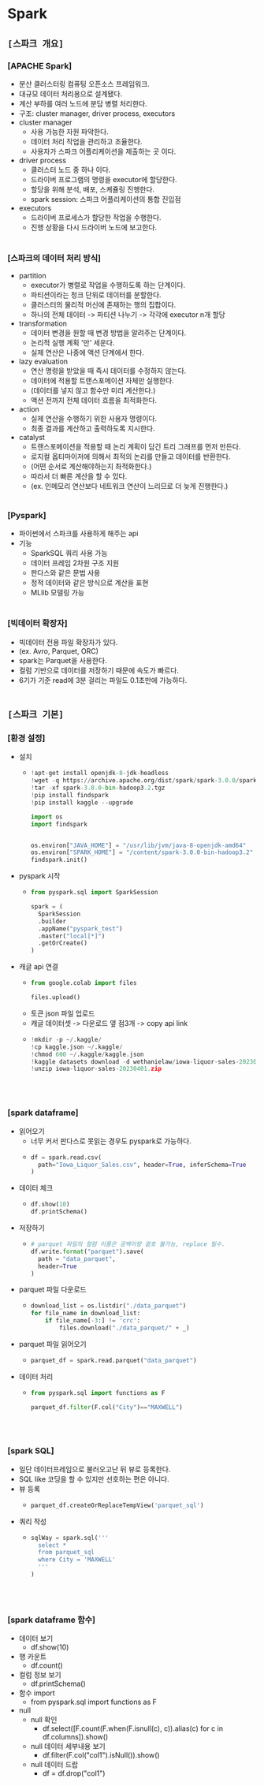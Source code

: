 # Spark

## `[스파크 개요]`

### [APACHE Spark]
* 분산 클러스터링 컴퓨팅 오픈소스 프레임워크.
* 대규모 데이터 처리용으로 설계됐다.
* 계산 부하를 여러 노드에 분담 병렬 처리한다.
* 구조: cluster manager, driver process, executors
* cluster manager
    * 사용 가능한 자원 파악한다.
    * 데이터 처리 작업을 관리하고 조율한다.
    * 사용자가 스파크 어플리케이션을 제출하는 곳 이다.
* driver process
    * 클러스터 노드 중 하나 이다.
    * 드라이버 프로그램의 명령을 executor에 할당한다.
    * 할당을 위해 분석, 배포, 스케쥴링 진행한다.
    * spark session: 스파크 어플리케이션의 통합 진입점
* executors
    * 드라이버 프로세스가 할당한 작업을 수행한다.
    * 진행 상황을 다시 드라이버 노드에 보고한다.
<br><br>

### [스파크의 데이터 처리 방식]
* partition
    * executor가 병렬로 작업을 수행하도록 하는 단계이다.
    * 파티션이라는 청크 단위로 데이터를 분할한다.
    * 클러스터의 물리적 머신에 존재하는 행의 집합이다.
    * 하나의 전체 데이터 -> 파티션 나누기 -> 각각에 executor n개 할당
* transformation
    * 데이터 변경을 원할 때 변경 방법을 알려주는 단계이다.
    * 논리적 실행 계획 '만' 세운다.
    * 실제 연산은 나중에 액션 단계에서 한다.
* lazy evaluation
    * 연산 명령을 받았을 때 즉시 데이터를 수정하지 않는다.
    * 데이터에 적용할 트랜스포메이션 자체만 실행한다.
    * (데이터를 넣지 않고 함수만 미리 계산한다.)
    * 액션 전까지 전체 데이터 흐름을 최적화한다.
* action
    * 실제 연산을 수행하기 위한 사용자 명령이다.
    * 최종 결과를 계산하고 출력하도록 지시한다.
* catalyst
    * 트랜스포메이션을 적용할 때 논리 계획이 담긴 트리 그래프를 먼저 만든다.
    * 로지컬 옵티마이저에 의해서 최적의 논리를 만들고 데이터를 반환한다.
    * (어떤 순서로 계산해야하는지 촤적화한다.)
    * 따라서 더 빠른 계산을 할 수 있다.
    * (ex. 인메모리 연산보다 네트워크 연산이 느리므로 더 늦게 진행한다.)
<br><br>

### [Pyspark]
* 파이썬에서 스파크를 사용하게 해주는 api
* 기능
    * SparkSQL 쿼리 사용 가능
    * 데이터 프레임 2차원 구조 지원
    * 판다스와 같은 문법 사용
    * 정적 데이터와 같은 방식으로 계산을 표현
    * MLlib 모델링 가능
<br><br>

### [빅데이터 확장자]
* 빅데이터 전용 파일 확장자가 있다.
* (ex. Avro, Parquet, ORC)
* spark는 Parquet을 사용한다.
* 컬럼 기반으로 데이터를 저장하기 때문에 속도가 빠르다.
* 6기가 기준 read에 3분 걸리는 파일도 0.1초만에 가능하다. 
<br><br>



## `[스파크 기본]`

### [환경 설정]
* 설치
    * ```python
      !apt-get install openjdk-8-jdk-headless
      !wget -q https://archive.apache.org/dist/spark/spark-3.0.0/spark-3.0.0-bin-hadoop3.2.tgz
      !tar -xf spark-3.0.0-bin-hadoop3.2.tgz
      !pip install findspark
      !pip install kaggle --upgrade

      import os
      import findspark


      os.environ["JAVA_HOME"] = "/usr/lib/jvm/java-8-openjdk-amd64"
      os.environ["SPARK_HOME"] = "/content/spark-3.0.0-bin-hadoop3.2"
      findspark.init()
      ```
* pyspark 시작
    * ```python
      from pyspark.sql import SparkSession

      spark = (
        SparkSession
        .builder
        .appName("pyspark_test")
        .master("local[*]")
        .getOrCreate()
      )
      ```
* 캐글 api 연결
    * ```python
      from google.colab import files

      files.upload()
      ```
    * 토큰 json 파일 업로드
    * 캐글 데이터셋 -> 다운로드 옆 점3개 -> copy api link
    * ```python
      !mkdir -p ~/.kaggle/
      !cp kaggle.json ~/.kaggle/
      !chmod 600 ~/.kaggle/kaggle.json
      !kaggle datasets download -d wethanielaw/iowa-liquor-sales-20230401  # link here
      !unzip iowa-liquor-sales-20230401.zip
      ```
<br><br>

### [spark dataframe]
* 읽어오기
    * 너무 커서 판다스로 못읽는 경우도 pyspark로 가능하다.
    * ```python
      df = spark.read.csv(
        path="Iowa_Liquor_Sales.csv", header=True, inferSchema=True
      )
      ```
* 데이터 체크
    * ```python
      df.show(10)
      df.printSchema()
      ```
* 저장하기
    * ```python
      # parquet 파일의 컬럼 이름은 공백이랑 괄호 불가능, replace 필수.
      df.write.format("parquet").save(
        path = "data_parquet",
        header=True
      )
      ```
* parquet 파일 다운로드
    * ```python
      download_list = os.listdir("./data_parquet")
      for file_name in download_list:
          if file_name[-3:] != 'crc':
              files.download("./data_parquet/" + _)
      ```
* parquet 파일 읽어오기
    * ```python
      parquet_df = spark.read.parquet("data_parquet")
      ```
* 데이터 처리
    * ```python
      from pyspark.sql import functions as F

      parquet_df.filter(F.col("City")=="MAXWELL")
      ```
<br><br>

### [spark SQL]
* 일단 데이터프레임으로 불러오고난 뒤 뷰로 등록한다.
* SQL like 코딩을 할 수 있지만 선호하는 편은 아니다.
* 뷰 등록
    * ```python
      parquet_df.createOrReplaceTempView('parquet_sql')
      ```
* 쿼리 작성
    * ```python
      sqlWay = spark.sql('''
        select *
        from parquet_sql
        where City = 'MAXWELL'
        '''
      )
      ```
<br><br>

### [spark dataframe 함수]
* 데이터 보기
    * df.show(10)
* 행 카운트
    * df.count()
* 컬럼 정보 보기
    * df.printSchema()
* 함수 import
    * from pyspark.sql import functions as F
* null
    * null 확인
        * df.select([F.count(F.when(F.isnull(c), c)).alias(c) for c in df.columns]).show()
    * null 데이터 세부내용 보기
        * df.filter(F.col("col1").isNull()).show()
    * null 데이터 드랍
        * df = df.drop("col1")
<br><br>






